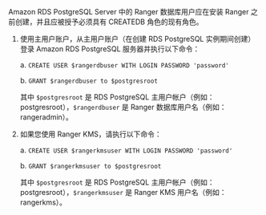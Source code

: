 Amazon RDS PostgreSQL Server 中的 Ranger 数据库用户应在安装 Ranger 之前创建，并且应被授予必须具有 CREATEDB 角色的现有角色。

1. 使用主用户账户，从主用户账户（在创建 RDS PostgreSQL 实例期间创建）登录 Amazon RDS PostgreSQL 服务器并执行以下命令：

    a. `CREATE USER $rangerdbuser WITH LOGIN PASSWORD 'password'`

    b. `GRANT $rangerdbuser to $postgresroot`

    其中 `$postgresroot` 是 RDS PostgreSQL 主用户帐户（例如：postgresroot），`$rangerdbuser` 是 Ranger 数据库用户名（例如：rangeradmin）。

2. 如果您使用 Ranger KMS，请执行以下命令：

    a. `CREATE USER $rangerkmsuser WITH LOGIN PASSWORD 'password'`

    b. `GRANT $rangerkmsuser to $postgresroot`

    其中 `$postgresroot` 是 RDS PostgreSQL 主用户帐户（例如：postgresroot），`$rangerkmsuser` 是 Ranger KMS 用户名（例如：rangerkms）。
